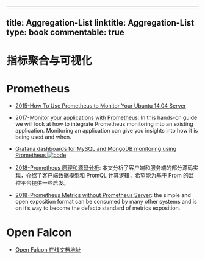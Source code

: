 
---
title: Aggregation-List
linktitle: Aggregation-List
type: book
commentable: true
---

# 指标聚合与可视化

# Prometheus

- [2015-How To Use Prometheus to Monitor Your Ubuntu 14.04 Server](https://parg.co/Ura)

- [2017-Monitor your applications with Prometheus](https://blog.alexellis.io/prometheus-monitoring/): In this hands-on guide we will look at how to integrate Prometheus monitoring into an existing application. Monitoring an application can give you insights into how it is being used and when.

- [Grafana dashboards for MySQL and MongoDB monitoring using Prometheus ![code](https://ng-tech.icu/assets/code.svg)](https://github.com/percona/grafana-dashboards)

- [2018-Prometheus 原理和源码分析](http://www.infoq.com/cn/articles/Prometheus-theory-source-code#): 本文分析了客户端和服务端的部分源码实现，介绍了客户端数据模型和 PromQL 计算逻辑，希望能为基于 Prom 的监控平台提供一些启发。

- [2018-Prometheus Metrics without Prometheus Server](https://blog.latency.at/2018-01-06-prometheus-metrics-without-prometheus-server/): the simple and open exposition format can be consumed by many other systems and is on it’s way to become the defacto standard of metrics exposition.

# Open Falcon

- [Open Falcon 在线文档地址](http://book.open-falcon.org/)

    